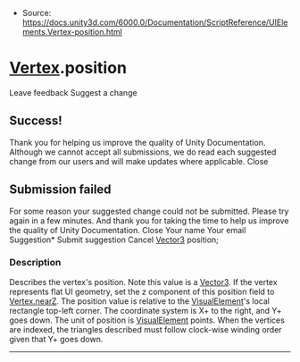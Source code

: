 * Source: https://docs.unity3d.com/6000.0/Documentation/ScriptReference/UIElements.Vertex-position.html

#  [Vertex](https://docs.unity3d.com/6000.0/Documentation/ScriptReference/UIElements.Vertex.html).position
Leave feedback
Suggest a change
## Success!
Thank you for helping us improve the quality of Unity Documentation. Although we cannot accept all submissions, we do read each suggested change from our users and will make updates where applicable.
Close
## Submission failed
For some reason your suggested change could not be submitted. Please <a>try again</a> in a few minutes. And thank you for taking the time to help us improve the quality of Unity Documentation.
Close
Your name Your email Suggestion* Submit suggestion
Cancel
[Vector3](https://docs.unity3d.com/6000.0/Documentation/ScriptReference/Vector3.html) position; 
### Description
Describes the vertex's position. 
Note this value is a [Vector3](https://docs.unity3d.com/6000.0/Documentation/ScriptReference/Vector3.html). If the vertex represents flat UI geometry, set the z component of this position field to [Vertex.nearZ](https://docs.unity3d.com/6000.0/Documentation/ScriptReference/UIElements.Vertex-nearZ.html). The position value is relative to the [VisualElement](https://docs.unity3d.com/6000.0/Documentation/ScriptReference/UIElements.VisualElement.html)'s local rectangle top-left corner. The coordinate system is X+ to the right, and Y+ goes down. The unit of position is [VisualElement](https://docs.unity3d.com/6000.0/Documentation/ScriptReference/UIElements.VisualElement.html) points. When the vertices are indexed, the triangles described must follow clock-wise winding order given that Y+ goes down. 
* * *
